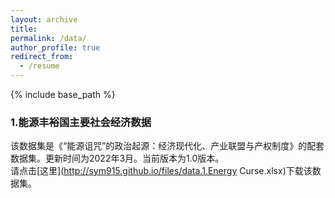 ```yaml
---
layout: archive
title: 
permalink: /data/
author_profile: true
redirect_from:
  - /resume
---
```


{% include base_path %}

### 1.能源丰裕国主要社会经济数据<br>
该数据集是《“能源诅咒”的政治起源：经济现代化、产业联盟与产权制度》的配套数据集。更新时间为2022年3月。当前版本为1.0版本。<br>
请点击[这里](http://sym915.github.io/files/data.1.Energy Curse.xlsx)下载该数据集。
